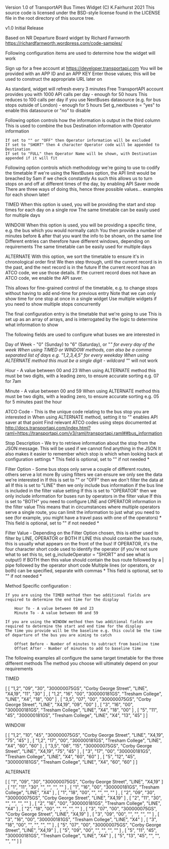 Version 1.0 of TransportAPI Bus Times Widget
(C) K.Fairhurst 2021
This source code is licensed under the BSD-style license found in the
LICENSE file in the root directory of this source tree. 

v1.0   Initial Release


Based on NR Departure Board widget by Richard Farnworth
https://richardfarnworth.wordpress.com/code-samples/ 

Following configuration items are used to determine how the widget will work

Sign up for a free account at https://developer.transportapi.com
You will be provided with an APP ID and an APP KEY
Enter those values; this will be used to construct the appropriate URL later on


As standard, widget will refresh every 3 minutes
Free TransportAPI account provides you with 1000 API calls per day - enough for 50 hours
This reduces to 100 calls per day if you use NextBuses datasource (e.g. for bus stops outside of London) - enough for 5 hours
Set g_nextbuses = "yes" to enable this datasource or "no" to disable 


Following option controls how the information is output in the third column 
This is used to combine the bus Destination information with Operator information

    If set to "" or "OFF" then Operator information will be excluded 
    If set to "SHORT" then 4 character Operator code will be appended to Destination 
    If set to "FULL" then Operator Name will be shown, with Destination appended if it will fit 


Following option controls which methodology we're going to use to codify the timetable
If we're using the NextBuses option, the API limit would be breached by 5am if we check constantly
As such this allows us to turn stops on and off at different times of the day, by enabling API Saver mode
There are three ways of doing this, hence three possible values... examples for each shown later!

TIMED
When this option is used, you will be providing the start and stop times for each day on a single row
The same timetable can be easily used for multiple days

WINDOW
When this option is used, you will be providing a specific time, e.g. the bus which you would normally catch
You then provide a number of minutes before & after that you want the info to be shown, on the same line
Different entries can therefore have different windows, depending on requirements
The same timetable can be easily used for multiple days

ALTERNATE
With this option, we sort the timetable to ensure it's in chronological order first
We then step through, until the current record is in the past, and the next record is in the future
    If the current record has an ATCO code, we use those details.
    If the current record does not have an ATCO code, we enable the API saver.

This allows for fine-grained control of the timetable, e.g. to change stops without having to add end-time for previous entry
Note that we can only show time for one stop at once in a single widget
Use multiple widgets if you need to show multiple stops concurrently


The final configuration entry is the timetable that we're going to use
This is set up as an array of arrays, and is interrogated by the logic to determine what information to show

The following fields are used to configure what buses we are interested in

Day of Week - "0" (Sunday) to "6" (Saturday), or "*" for every day of the week
              When using TIMED or WINDOW methods, can also be a comma separated list of days e.g. "1,2,3,4,5" for every weekday
              When using ALTERNATE method this must be a single digit - wildcard "*" will not work 

Hour - A value between 00 and 23
       When using ALTERNATE method this must be two digits, with a leading zero, to ensure accurate sorting e.g. 07 for 7am

Minute - A value between 00 and 59
         When using ALTERNATE method this must be two digits, with a leading zero, to ensure accurate sorting e.g. 05 for 5 minutes past the hour

ATCO Code - This is the unique code relating to the bus stop you are interested in
            When using ALTERNATE method, setting it to "" enables API saver at that point
            Find relevant ATCO codes using steps documented at 
            http://docs.transportapi.com/index.html?raml=https://transportapi.com/v3/raml/transportapi.raml##bus_information

Stop Description - We try to retrieve information about the stop from the JSON message. This will be used if we cannot find anything in the JSON
                   It also makes it easier to remember which stop is which when looking back at configuration settings 
                   * This field is optional, set to "" if not needed *

Filter Option - Some bus stops only serve a couple of different routes, others serve a lot more
                By using filters we can ensure we only see the data we're interested in
                    If this is set to "" or "OFF" then we don't filter the data at all
                    If this is set to "LINE" then we only include bus information if the bus line is included in the filter value setting
                    If this is set to "OPERATOR" then we only include information for buses run by operators in the filter value
                    If this is set to "BOTH" you need to configure LINE and OPERATOR information in the filter value
                This means that in circumstances where multiple operators serve a single route, you can limit the information to
                just what you need to see (for example, you might have a travel pass with one of the operators)
                * This field is optional, set to "" if not needed *

Filter Value - Depending on the Filter Option chosen, this is either used to filter by LINE, OPERATOR or BOTH
               If LINE this should contain the bus route, this is usually what appears on the front of the bus!
               If OPERATOR, it's the four character short code used to identify the operator
                   (if you're not sure what to set this to, set g_includeOperator = "SHORT" and see what is output!)
               If BOTH then this value should contain the bus route followed by a | pipe followed by the operator short code
               Multiple lines (or operators, or both) can be specified, separate with commas
               * This field is optional, set to "" if not needed *

Method Specific configuration :

    If you are using the TIMED method then two additional fields are required to determine the end time for the display

        Hour To - A value between 00 and 23
        Minute To - A value between 00 and 59

    If you are using the WINDOW method then two additional fields are required to determine the start and end time for the display
    The time you provide will be the baseline e.g. this could be the time of departure of the bus you are aiming to catch

        Offset Before - Number of minutes to subtract from baseline time
        Offset After - Number of minutes to add to baseline time


The following examples all configure the same target timetable for the three different methods 
The method you choose will ultimately depend on your requirements 

TIMED

[ [ "1,2", "09", "30", "300000075GS", "Corby George Street", "LINE", "X4,19", "11", "30" ]
, [ "1,2", "16", "00", "300000181GS", "Tresham College",     "LINE", "X4",    "18", "00" ]
, [ "3,5", "07", "00", "300000075GS", "Corby George Street", "LINE", "X4,19", "09", "00" ]
, [ "3",   "16", "00", "300000181GS", "Tresham College",     "LINE", "X4",    "18", "00" ]
, [ "5",   "11", "45", "300000181GS", "Tresham College",     "LINE", "X4",    "13", "45" ] 
]

WINDOW

[ [ "1,2", "10", "45", "300000075GS", "Corby George Street", "LINE", "X4,19", "75", "45" ]
, [ "1,2", "17", "00", "300000181GS", "Tresham College",     "LINE", "X4",    "60", "60" ]
, [ "3,5", "08", "15", "300000075GS", "Corby George Street", "LINE", "X4,19", "75", "45" ]
, [ "3",   "17", "00", "300000181GS", "Tresham College",     "LINE", "X4",    "60", "60" ]
, [ "5",   "12", "45", "300000181GS", "Tresham College",     "LINE", "X4",    "60", "60" ]
]

ALTERNATE

[ [ "1", "09", "30", "300000075GS", "Corby George Street", "LINE", "X4,19" ]
, [ "1", "11", "30", "",            "",                    "",     ""      ]
, [ "1", "16", "00", "300000181GS", "Tresham College",     "LINE", "X4"    ]
, [ "1", "18", "00", "",            "",                    "",     ""      ]
, [ "2", "09", "30", "300000075GS", "Corby George Street", "LINE", "X4,19" ]
, [ "2", "11", "30", "",            "",                    "",     ""      ]
, [ "2", "16", "00", "300000181GS", "Tresham College",     "LINE", "X4"    ]
, [ "2", "18", "00", "",            "",                    "",     ""      ]
, [ "3", "07", "00", "300000075GS", "Corby George Street", "LINE", "X4,19" ]
, [ "3", "09", "00", "",            "",                    "",     ""      ]
, [ "3", "16", "00", "300000181GS", "Tresham College",     "LINE", "X4"    ]
, [ "3", "18", "00", "",            "",                    "",     ""      ]
, [ "5", "07", "00", "300000075GS", "Corby George Street", "LINE", "X4,19" ]
, [ "5", "09", "00", "",            "",                    "",     ""      ]
, [ "5", "11", "45", "300000181GS", "Tresham College",     "LINE", "X4"    ]
, [ "5", "13", "45", "",            "",                    "",     ""      ]
]

